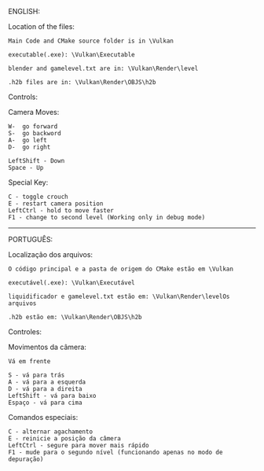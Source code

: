 ENGLISH:

Location of the files:
	
	Main Code and CMake source folder is in \Vulkan

	executable(.exe): \Vulkan\Executable

	blender and gamelevel.txt are in: \Vulkan\Render\level

	.h2b files are in: \Vulkan\Render\OBJS\h2b

Controls:

Camera Moves:

	W-  go forward
	S-  go backword
	A-  go left
	D-  go right
	
	LeftShift - Down
	Space - Up

Special Key:

	C - toggle crouch
	E - restart camera position
	LeftCtrl - hold to move faster
	F1 - change to second level (Working only in debug mode)

--------------------------------------------------------------------------------------------------------

PORTUGUÊS:

 Localização dos arquivos:
	
	O código principal e a pasta de origem do CMake estão em \Vulkan

	executável(.exe): \Vulkan\Executável

	liquidificador e gamelevel.txt estão em: \Vulkan\Render\levelOs arquivos 

	.h2b estão em: \Vulkan\Render\OBJS\h2b

Controles:

Movimentos da câmera:

	Vá em frente

	S - vá para trás
	A - vá para a esquerda
	D - vá para a direita
	LeftShift - vá para baixo
 	Espaço - vá para cima

Comandos especiais:

	C - alternar agachamento
	E - reinicie a posição da câmera
	LeftCtrl - segure para mover mais rápido
	F1 - mude para o segundo nível (funcionando apenas no modo de depuração)


